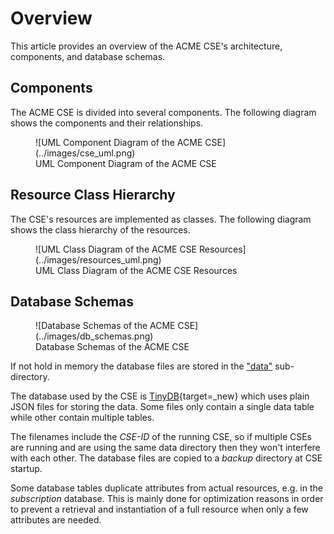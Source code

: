 # Overview

This article provides an overview of the ACME CSE's architecture, components, and database schemas. 

## Components

The ACME CSE is divided into several components. The following diagram shows the components and their relationships.

<figure markdown="1">
![UML Component Diagram of the ACME CSE](../images/cse_uml.png)
<figcaption>UML Component Diagram of the ACME CSE</figcaption>
</figure>

## Resource Class Hierarchy

The CSE's resources are implemented as classes. The following diagram shows the class hierarchy of the resources.

<figure markdown="1">
![UML Class Diagram of the ACME CSE Resources](../images/resources_uml.png)
<figcaption>UML Class Diagram of the ACME CSE Resources</figcaption>
</figcaption>
</figure>

## Database Schemas

<figure markdown="1">
![Database Schemas of the ACME CSE](../images/db_schemas.png)
<figcaption>Database Schemas of the ACME CSE</figcaption>
</figcaption>
</figure>

If not hold in memory the database files are stored in the ["data"](../data) sub-directory. 

The database used by the CSE is [TinyDB](https://github.com/msiemens/tinydb){target=_new} which uses plain JSON files for storing the data. Some files only contain a single data table while other contain multiple tables.

The filenames include the *CSE-ID* of the running CSE, so if multiple CSEs are running and are using the same data directory then they won't interfere with each other. The database files are copied to a *backup* directory at CSE startup.

Some database tables duplicate attributes from actual resources, e.g. in the *subscription* database. This is mainly done for optimization reasons in order to prevent a retrieval and instantiation of a full resource when only a few attributes are needed.
